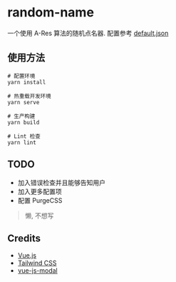 # random-name

一个使用 A-Res 算法的随机点名器.
配置参考 [default.json](/public/default.json)

## 使用方法
```shell
# 配置环境
yarn install

# 热重载开发环境
yarn serve

# 生产构建
yarn build

# Lint 检查
yarn lint
```

## TODO
* 加入错误检查并且能够告知用户
* 加入更多配置项
* 配置 PurgeCSS

> 懒, 不想写

## Credits
* [Vue.js](https://vuejs.org/)
* [Tailwind CSS](https://tailwindcss.com/)
* [vue-js-modal](https://github.com/euvl/vue-js-modal)
